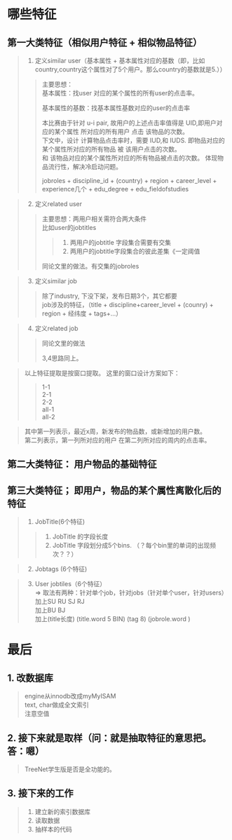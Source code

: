 # 哪些特征  

## 第一大类特征（相似用户特征 + 相似物品特征）  

> 1. 定义similar user（基本属性 + 基本属性对应的基数（即，比如country,country这个属性对了5个用户。那么country的基数就是5.））  
> > 
> > 主要思想：  
> > 基本属性：找user 对应的某个属性的所有user的点击率。  
> > 
> > 基本属性的基数：找基本属性基数对应的user的点击率  
> > 
> > 本比赛由于针对 u-i pair, 故用户的上述点击率值得是 UID,即用户对应的某个属性 所对应的所有用户 点击 该物品的次数。  
> > 下文中，设计 计算物品点击率时，需要 IUD,和 IUDS. 即物品对应的某个属性所对应的所有物品 被 该用户点击的次数。   
> > 和 该物品对应的某个属性所对应的所有物品被点击的次数。 体现物品流行性，解决冷启动问题。  
> > 
> > jobroles + discipline_id + (country) + region + career_level + experience几个 + edu_degree + edu_fieldofstudies  
> > 

> 2. 定义related user  
> > 主要思想：两用户相关需符合两大条件  
> > 比如user的jobtitles  
> > > 
> > > 1. 两用户的jobtitle 字段集合需要有交集  
> > > 2. 两用户的jobtitle字段集合的彼此差集《一定阈值  
> > > 
> > 同论文里的做法。有交集的jobroles  

> 3. 定义similar job  
> > 除了industry, 下没下架，发布日期3个，其它都要  
> > job涉及的特征，（title + discipline+career_level + (counry) + region + 经纬度 + tags+...）  
> > 

> 4. 定义related job  
> > 同论文里的做法  
> > 
> > 3,4思路同上。  
> > 

> 以上特征提取是按窗口提取。 这里的窗口设计方案如下：  
> > 1-1  
> > 2-1  
> > 2-2  
> > all-1  
> > all-2  

> 
> 其中第一列表示，最近x周，新发布的物品数，或新增加的用户数。   
> 第二列表示，第一列所对应的用户 在第二列所对应的周内的点击率。  

## 第二大类特征： 用户物品的基础特征  
> 

## 第三大类特征； 即用户，物品的某个属性离散化后的特征  

> 1. JobTitle(6个特征) 
> > 
> > 1. JobTitle 的字段长度  
> > 2. JobTitle 字段划分成5个bins. （？每个bin里的单词的出现频次？？）  

> 2. Jobtags (6个特征)  
> 

> 3. User jobtiles（6个特征）  
> => 取法有两种：针对单个job，针对jobs（针对单个user，针对users）  
> 加上SU RU SJ RJ  
> 加上BU BJ  
> 加上(title长度) (title.word 5 BIN) (tag 8) (jobrole.word )  

# 最后  
## 1. 改数据库  
> engine从innodb改成myMyISAM  
> text, char做成全文索引  
> 注意空值  

## 2. 接下来就是取样（问：就是抽取特征的意思把。答：嗯）  
> TreeNet学生版是否是全功能的。  

## 3. 接下来的工作  
> 1. 建立新的索引数据库  
> 2. 读取数据  
> 3. 抽样本的代码  
